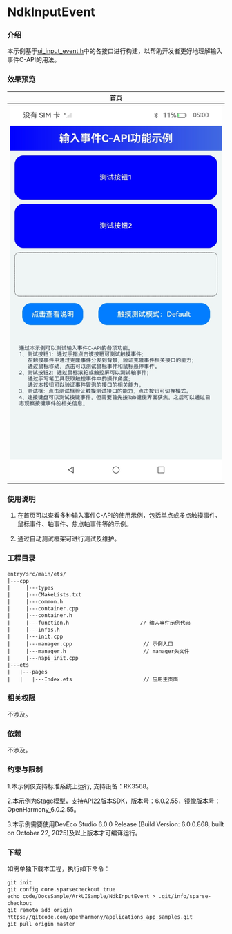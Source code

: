 # NdkInputEvent

### 介绍

本示例基于[ui_input_event.h](https://gitcode.com/openharmony/docs/blob/master/zh-cn/application-dev/reference/apis-arkui/capi-ui-input-event-h.md)中的各接口进行构建，以帮助开发者更好地理解输入事件C-API的用法。

### 效果预览

| 首页                                 |
|------------------------------------|
| ![](screenshots/device/image1.jpg) |

### 使用说明

1. 在首页可以查看多种输入事件C-API的使用示例，包括单点或多点触摸事件、鼠标事件、轴事件、焦点轴事件等的示例。

2. 通过自动测试框架可进行测试及维护。

### 工程目录
```
entry/src/main/ets/
|---cpp
|     |---types
|     |---CMakeLists.txt
|     |---common.h
|     |---container.cpp
|     |---container.h
|     |---function.h                       // 输入事件示例代码
|     |---infos.h
|     |---init.cpp
|     |---manager.cpp                       // 示例入口
|     |---manager.h                         // manager头文件
|     |---napi_init.cpp
|---ets
|   |---pages
|   |   |---Index.ets                       // 应用主页面
```

### 相关权限

不涉及。

### 依赖

不涉及。

### 约束与限制

1.本示例仅支持标准系统上运行, 支持设备：RK3568。

2.本示例为Stage模型，支持API22版本SDK，版本号：6.0.2.55，镜像版本号：OpenHarmony_6.0.2.55。

3.本示例需要使用DevEco Studio 6.0.0 Release (Build Version: 6.0.0.868, built on October 22, 2025)及以上版本才可编译运行。

### 下载

如需单独下载本工程，执行如下命令：

````
git init
git config core.sparsecheckout true
echo code/DocsSample/ArkUISample/NdkInputEvent > .git/info/sparse-checkout
git remote add origin https://gitcode.com/openharmony/applications_app_samples.git
git pull origin master
````